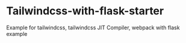 # Tailwindcss-with-flask-starter
Example for tailwindcss, tailwindcss JIT Compiler, webpack with flask example
